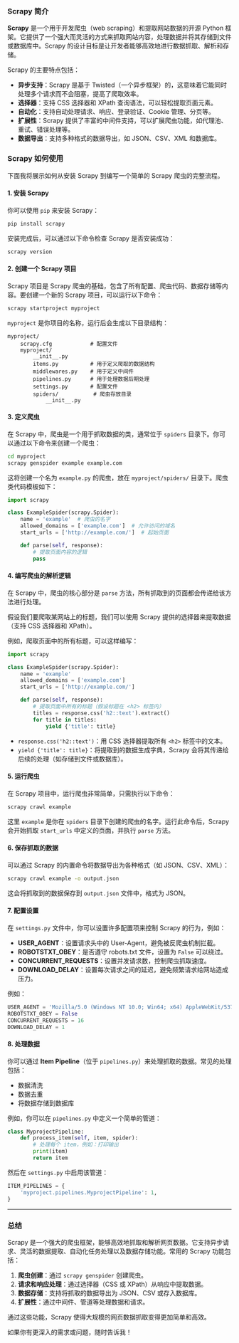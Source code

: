 ### Scrapy 简介

**Scrapy** 是一个用于开发爬虫（web scraping）和提取网站数据的开源 Python 框架。它提供了一个强大而灵活的方式来抓取网站内容，处理数据并将其存储到文件或数据库中。Scrapy 的设计目标是让开发者能够高效地进行数据抓取、解析和存储。

Scrapy 的主要特点包括：
- **异步支持**：Scrapy 是基于 Twisted（一个异步框架）的，这意味着它能同时处理多个请求而不会阻塞，提高了爬取效率。
- **选择器**：支持 CSS 选择器和 XPath 查询语法，可以轻松提取页面元素。
- **自动化**：支持自动处理请求、响应、登录验证、Cookie 管理、分页等。
- **扩展性**：Scrapy 提供了丰富的中间件支持，可以扩展爬虫功能，如代理池、重试、错误处理等。
- **数据导出**：支持多种格式的数据导出，如 JSON、CSV、XML 和数据库。

### Scrapy 如何使用

下面我将展示如何从安装 Scrapy 到编写一个简单的 Scrapy 爬虫的完整流程。

#### 1. **安装 Scrapy**
你可以使用 `pip` 来安装 Scrapy：

```bash
pip install scrapy
```

安装完成后，可以通过以下命令检查 Scrapy 是否安装成功：

```bash
scrapy version
```

#### 2. **创建一个 Scrapy 项目**
Scrapy 项目是 Scrapy 爬虫的基础，包含了所有配置、爬虫代码、数据存储等内容。要创建一个新的 Scrapy 项目，可以运行以下命令：

```bash
scrapy startproject myproject
```

`myproject` 是你项目的名称，运行后会生成以下目录结构：

```
myproject/
    scrapy.cfg            # 配置文件
    myproject/
        __init__.py
        items.py          # 用于定义爬取的数据结构
        middlewares.py    # 用于定义中间件
        pipelines.py      # 用于处理数据后期处理
        settings.py       # 配置文件
        spiders/           # 爬虫存放目录
            __init__.py
```

#### 3. **定义爬虫**
在 Scrapy 中，爬虫是一个用于抓取数据的类，通常位于 `spiders` 目录下。你可以通过以下命令来创建一个爬虫：

```bash
cd myproject
scrapy genspider example example.com
```

这将创建一个名为 `example.py` 的爬虫，放在 `myproject/spiders/` 目录下。爬虫类代码模板如下：

```python
import scrapy

class ExampleSpider(scrapy.Spider):
    name = 'example'  # 爬虫的名字
    allowed_domains = ['example.com']  # 允许访问的域名
    start_urls = ['http://example.com/']  # 起始页面

    def parse(self, response):
        # 提取页面内容的逻辑
        pass
```

#### 4. **编写爬虫的解析逻辑**

在 Scrapy 中，爬虫的核心部分是 `parse` 方法，所有抓取到的页面都会传递给该方法进行处理。

假设我们要爬取某网站上的标题，我们可以使用 Scrapy 提供的选择器来提取数据（支持 CSS 选择器和 XPath）。

例如，爬取页面中的所有标题，可以这样编写：

```python
import scrapy

class ExampleSpider(scrapy.Spider):
    name = 'example'
    allowed_domains = ['example.com']
    start_urls = ['http://example.com/']

    def parse(self, response):
        # 提取页面中所有的标题（假设标题在 <h2> 标签内）
        titles = response.css('h2::text').extract()
        for title in titles:
            yield {'title': title}
```

- `response.css('h2::text')`：用 CSS 选择器提取所有 `<h2>` 标签中的文本。
- `yield {'title': title}`：将提取到的数据生成字典，Scrapy 会将其传递给后续的处理（如存储到文件或数据库）。

#### 5. **运行爬虫**
在 Scrapy 项目中，运行爬虫非常简单，只需执行以下命令：

```bash
scrapy crawl example
```

这里 `example` 是你在 `spiders` 目录下创建的爬虫的名字。运行此命令后，Scrapy 会开始抓取 `start_urls` 中定义的页面，并执行 `parse` 方法。

#### 6. **保存抓取的数据**
可以通过 Scrapy 的内置命令将数据导出为各种格式（如 JSON、CSV、XML）：

```bash
scrapy crawl example -o output.json
```

这会将抓取到的数据保存到 `output.json` 文件中，格式为 JSON。

#### 7. **配置设置**

在 `settings.py` 文件中，你可以设置许多配置项来控制 Scrapy 的行为，例如：
- **USER_AGENT**：设置请求头中的 User-Agent，避免被反爬虫机制拦截。
- **ROBOTSTXT_OBEY**：是否遵守 robots.txt 文件，设置为 `False` 可以绕过。
- **CONCURRENT_REQUESTS**：设置并发请求数，控制爬虫抓取速度。
- **DOWNLOAD_DELAY**：设置每次请求之间的延迟，避免频繁请求给网站造成压力。

例如：

```python
USER_AGENT = 'Mozilla/5.0 (Windows NT 10.0; Win64; x64) AppleWebKit/537.36 (KHTML, like Gecko) Chrome/104.0.0.0 Safari/537.36'
ROBOTSTXT_OBEY = False
CONCURRENT_REQUESTS = 16
DOWNLOAD_DELAY = 1
```

#### 8. **处理数据**

你可以通过 **Item Pipeline**（位于 `pipelines.py`）来处理抓取的数据。常见的处理包括：
- 数据清洗
- 数据去重
- 将数据存储到数据库

例如，你可以在 `pipelines.py` 中定义一个简单的管道：

```python
class MyprojectPipeline:
    def process_item(self, item, spider):
        # 处理每个 item，例如：打印输出
        print(item)
        return item
```

然后在 `settings.py` 中启用该管道：

```python
ITEM_PIPELINES = {
    'myproject.pipelines.MyprojectPipeline': 1,
}
```

---

### 总结

Scrapy 是一个强大的爬虫框架，能够高效地抓取和解析网页数据。它支持异步请求、灵活的数据提取、自动化任务处理以及数据存储功能。常用的 Scrapy 功能包括：
1. **爬虫创建**：通过 `scrapy genspider` 创建爬虫。
2. **请求和响应处理**：通过选择器（CSS 或 XPath）从响应中提取数据。
3. **数据存储**：支持将抓取的数据导出为 JSON、CSV 或存入数据库。
4. **扩展性**：通过中间件、管道等处理数据和请求。

通过这些功能，Scrapy 使得大规模的网页数据抓取变得更加简单和高效。

如果你有更深入的需求或问题，随时告诉我！